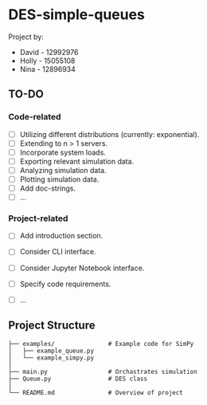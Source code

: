# DES-simple-queues

Project by:

- David - 12992976
- Holly - 15055108
- Nina  - 12896934


## TO-DO

### Code-related

- [ ] Utilizing different distributions (currently: exponential).
- [ ] Extending to n > 1 servers.
- [ ] Incorporate system loads.
- [ ] Exporting relevant simulation data.
- [ ] Analyzing simulation data.
- [ ] Plotting simulation data.
- [ ] Add doc-strings.
- [ ] ...

### Project-related

- [ ] Add introduction section.
- [ ] Consider CLI interface.
- [ ] Consider Jupyter Notebook interface.
- [ ] Specify code requirements.
- [ ] ...


## Project Structure

```
├── examples/               # Example code for SimPy
│   ├── example_queue.py
│   └── example_simpy.py
│
├── main.py                 # Orchastrates simulation
├── Queue.py                # DES class
│
└── README.md               # Overview of project
```
